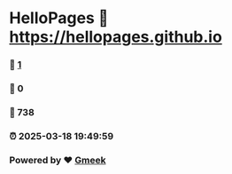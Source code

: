 # HelloPages :link: https://hellopages.github.io 
### :page_facing_up: [1](https://hellopages.github.io/tag.html) 
### :speech_balloon: 0 
### :hibiscus: 738 
### :alarm_clock: 2025-03-18 19:49:59 
### Powered by :heart: [Gmeek](https://github.com/Meekdai/Gmeek)
